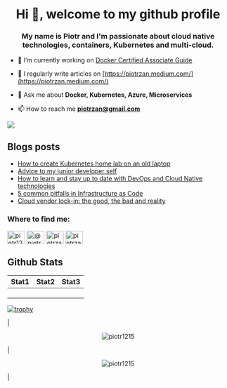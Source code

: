 <h1 align="center">Hi 👋, welcome to my github profile</h1>
<h3 align="center">My name is Piotr and I'm passionate about cloud native technologies, containers, Kubernetes and multi-cloud.</h3>

- 🔭 I’m currently working on [Docker Certified Associate Guide](https://github.com/Piotr1215/dca-prep-kit)

- 📝 I regularly write articles on [https://piotrzan.medium.com/](https://piotrzan.medium.com/)

- 💬 Ask me about **Docker, Kubernetes, Azure, Microservices**

- 📫 How to reach me **piotrzan@gmail.com**

<p align="right">
  
  ![](https://komarev.com/ghpvc/?username=Piotr1215)

</p>

## Blogs posts
<!-- BLOG-POST-LIST:START -->
- [How to create Kubernetes home lab on an old laptop](https://itnext.io/how-to-create-kubernetes-home-lab-on-an-old-laptop-1de6cc12c13e?source=rss-3c5c31a7d1d7------2)
- [Advice to my junior developer self](https://faun.pub/advice-to-my-junior-developer-self-bd210a967d7e?source=rss-3c5c31a7d1d7------2)
- [How to learn and stay up to date with DevOps and Cloud Native technologies](https://itnext.io/how-to-learn-and-stay-up-to-date-with-devops-and-cloud-native-technologies-44526658a4fb?source=rss-3c5c31a7d1d7------2)
- [5 common pitfalls in  Infrastructure as Code](https://itnext.io/5-common-pitfalls-in-infrastructure-as-code-3637ab6b02e0?source=rss-3c5c31a7d1d7------2)
- [Cloud vendor lock-in: the good, the bad and reality](https://itnext.io/cloud-vendor-lock-in-the-good-the-bad-and-reality-e0613c035979?source=rss-3c5c31a7d1d7------2)
<!-- BLOG-POST-LIST:END -->

<h3 align="left">Where to find me:</h3>
<p align="left">
<a href="https://twitter.com/piotr1215" target="blank"><img align="center" src="https://cdn.jsdelivr.net/npm/simple-icons@3.0.1/icons/twitter.svg" alt="piotr1215" height="30" width="40" /></a>
<a href="https://medium.com/@piotrzan" target="blank"><img align="center" src="https://cdn.jsdelivr.net/npm/simple-icons@3.0.1/icons/medium.svg" alt="@piotrzan" height="30" width="40" /></a>
<a href="https://hub.docker.com/u/piotrzan" target="blank"><img align="center" src="https://cdn.jsdelivr.net/npm/simple-icons@3.0.1/icons/docker.svg" alt="piotrzan" height="30" width="40" /></a>
<a href="https://www.katacoda.com/decoder" target="blank"><img align="center" src="https://cdn.jsdelivr.net/npm/simple-icons@4.7.0/icons/katacoda.svg" alt="piotrzan" height="30" width="40" /></a></p>

## Github Stats

|Stat1 |Stat2  | Stat3|
|--- | --- | ---|
|<p style="text-align: center;">
  
[![trophy](https://github-profile-trophy.vercel.app/?username=piotr1215&theme=onedark&title=Stars,Followers,Commit,Repositories,Multilanguage&margin-w=15&margin-h=15)](https://github.com/ryo-ma/github-profile-trophy)
</p>|<p align="center"><img src="https://github-readme-stats.vercel.app/api/top-langs?username=piotr1215&show_icons=true&theme=dark&locale=en&layout=compact" alt="piotr1215" /></p>|<p align="center"><img align="center" src="https://github-readme-stats.vercel.app/api?username=piotr1215&show_icons=true&theme=dark&locale=en" alt="piotr1215" /></p> |
